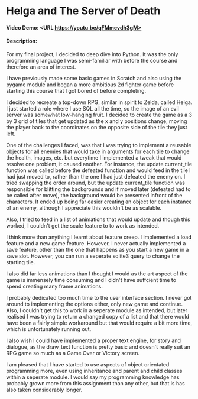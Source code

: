 # Helga and The Server of Death
#### Video Demo:  <URL https://youtu.be/qFMmevdh3gM>
#### Description:
For my final project, I decided to deep dive into Python. It was the only programming language I was semi-familiar with before the course and therefore an area of interest.

I have previously made some basic games in Scratch and also using the pygame module and began a more ambitious 2d fighter game before starting this course that I got bored of before completing.

I decided to recreate a top-down RPG, similar in spirit to Zelda, called Helga. I just started a role where I use SQL all the time, so the image of an evil server was somewhat low-hanging fruit. I decided to create the game as a 3 by 3 grid of tiles that get updated as the x and y positions change, moving the player back to the coordinates on the opposite side of the tile they just left.

One of the challenges I faced, was that I was trying to implement a reusable objects for all enemies that would take in arguments for each tile to change the health, images, etc. but everytime I implemented a tweak that would resolve one problem, it caused another. For instance, the update current_tile function was called before the defeated function and would feed in the tile I had just moved to, rather than the one I had just defeated the enemy on. I tried swapping the order around, but the update current_tile function was responsible for blitting the backgrounds and if moved later (defeated had to be called after move), the background would be presented infront of the characters. It ended up being far easier creating an object for each instance of an enemy, although I appreciate this wouldn't be as scalable.

Also, I tried to feed in a list of animations that would update and though this worked, I couldn't get the scale feature to to work as intended.

I think more than anything I learnt about feature creep. I implemented a load feature and a new game feature. However, I never actually implemented a save feature, other than the one that happens as you start a new game in a save slot. However, you can run a seperate sqlite3 query to change the starting tile.

I also did far less animations than I thought I would as the art aspect of the game is immensely time consuming and I didn't have suffcient time to spend creating many frame animations.

I probably dedicated too much time to the user interface section. I never got around to implementing the options either, only new game and continue. Also, I couldn't get this to work in a seperate module as intended, but later realised I was trying to return a changed copy of a list and that there would have been a fairly simple workaround but that would require a bit more time, which is unfortunately running out.

I also wish I could have implemented a proper text engine, for story and dialogue, as the draw_text function is pretty basic and doesn't really suit an RPG game so much as a Game Over or Victory screen.

I am pleased that I have started to use aspects of object orientated programming more, even using inheritance and parent and child classes within a seperate module. I would say my programming knowledge has probably grown more from this assignment than any other, but that is has also taken considerably longer.